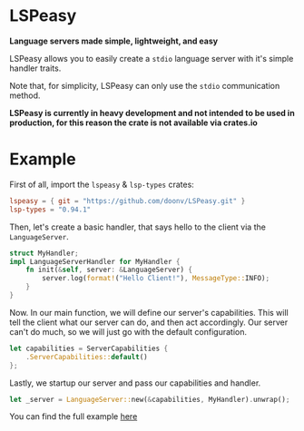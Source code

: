 # LSPeasy

**Language servers made simple, lightweight, and easy**

LSPeasy allows you to easily create a `stdio` language server with it's simple handler traits.

Note that, for simplicity, LSPeasy can only use the `stdio` communication method.

**LSPeasy is currently in heavy development and not intended to be used in production, for this reason the crate is not available via crates.io**

# Example

First of all, import the `lspeasy` & `lsp-types` crates:

```toml
lspeasy = { git = "https://github.com/doonv/LSPeasy.git" }
lsp-types = "0.94.1"
```

Then, let's create a basic handler, that says hello to the client via the `LanguageServer`.

```rs
struct MyHandler;
impl LanguageServerHandler for MyHandler {
    fn init(&self, server: &LanguageServer) {
        server.log(format!("Hello Client!"), MessageType::INFO);
    }
}
```

Now. In our main function, we will define our server's capabilities. This will tell the client what our server can do, and then act accordingly. Our server can't do much, so we will just go with the default configuration.

```rs
let capabilities = ServerCapabilities {
    .ServerCapabilities::default()
};
```

Lastly, we startup our server and pass our capabilities and handler.

```rs
let _server = LanguageServer::new(&capabilities, MyHandler).unwrap();
```

You can find the full example [here](./examples/simple.rs)